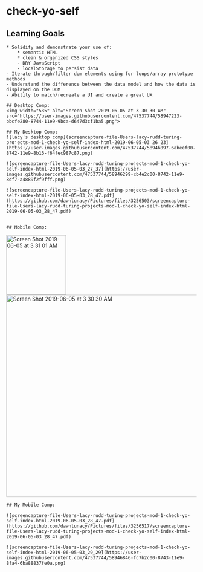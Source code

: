 # check-yo-self

## Learning Goals

    * Solidify and demonstrate your use of:
        * semantic HTML
        * clean & organized CSS styles
        - DRY JavaScript
        - localStorage to persist data
    - Iterate through/filter dom elements using for loops/array prototype methods
    - Understand the difference between the data model and how the data is displayed on the DOM
    - Ability to match/recreate a UI and create a great UX
    
    ## Desktop Comp:
    <img width="535" alt="Screen Shot 2019-06-05 at 3 30 30 AM" src="https://user-images.githubusercontent.com/47537744/58947223-bbcfe280-8744-11e9-9bca-d647d3cf1ba5.png">
    
    ## My Desktop Comp:
    ![lacy's desktop comp](screencapture-file-Users-lacy-rudd-turing-projects-mod-1-check-yo-self-index-html-2019-06-05-03_26_23](https://user-images.githubusercontent.com/47537744/58946097-6abeef00-8742-11e9-8b16-f64fec987c87.png)
    
    ![screencapture-file-Users-lacy-rudd-turing-projects-mod-1-check-yo-self-index-html-2019-06-05-03_27_37](https://user-images.githubusercontent.com/47537744/58946299-cb4e2c00-8742-11e9-8df7-a4889f2f9fff.png)
    
    ![screencapture-file-Users-lacy-rudd-turing-projects-mod-1-check-yo-self-index-html-2019-06-05-03_28_47.pdf](https://github.com/dawnlunacy/Pictures/files/3256503/screencapture-file-Users-lacy-rudd-turing-projects-mod-1-check-yo-self-index-html-2019-06-05-03_28_47.pdf)

    
    ## Mobile Comp:
    
<img width="158" alt="Screen Shot 2019-06-05 at 3 31 01 AM" src="https://user-images.githubusercontent.com/47537744/58947297-dd30ce80-8744-11e9-9cd3-c5609c6c4490.png">

<img width="535" alt="Screen Shot 2019-06-05 at 3 30 30 AM" src="https://user-images.githubusercontent.com/47537744/58947420-23862d80-8745-11e9-841d-ac628e9ed954.png">
    
    
    ## My Mobile Comp:
    
    ![screencapture-file-Users-lacy-rudd-turing-projects-mod-1-check-yo-self-index-html-2019-06-05-03_28_47.pdf](https://github.com/dawnlunacy/Pictures/files/3256517/screencapture-file-Users-lacy-rudd-turing-projects-mod-1-check-yo-self-index-html-2019-06-05-03_28_47.pdf)
    
    ![screencapture-file-Users-lacy-rudd-turing-projects-mod-1-check-yo-self-index-html-2019-06-05-03_29_29](https://user-images.githubusercontent.com/47537744/58946846-fc7b2c00-8743-11e9-8fa4-6ba88837fe0a.png)
    

